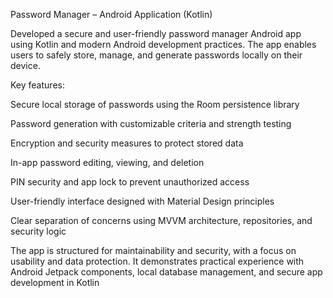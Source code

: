 Password Manager – Android Application (Kotlin)

Developed a secure and user-friendly password manager Android app using Kotlin and modern Android development practices. The app enables users to safely store, manage, and generate passwords locally on their device.

Key features:

Secure local storage of passwords using the Room persistence library

Password generation with customizable criteria and strength testing

Encryption and security measures to protect stored data

In-app password editing, viewing, and deletion

PIN security and app lock to prevent unauthorized access

User-friendly interface designed with Material Design principles

Clear separation of concerns using MVVM architecture, repositories, and security logic

The app is structured for maintainability and security, with a focus on usability and data protection. It demonstrates practical experience with Android Jetpack components, local database management, and secure app development in Kotlin
